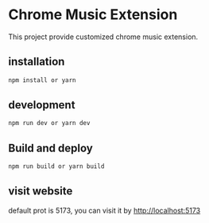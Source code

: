 # Chrome Music Extension

This project provide customized chrome music extension.

## installation
```sh
npm install or yarn 
```

## development
```sh
npm run dev or yarn dev
```

## Build and deploy
```sh
npm run build or yarn build 
```


## visit website

default prot is 5173, you can visit it by [http://localhost:5173](http://localhost:5173)

